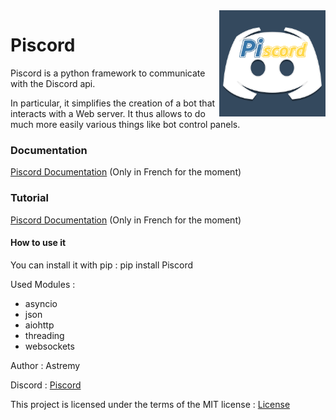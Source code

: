 <img src="https://github.com/Astremy/Piscord/blob/master/assets/Logo_Piscord.png" width="170" align="right" />

# Piscord

Piscord is a python framework to communicate with the Discord api.


In particular, it simplifies the creation of a bot that interacts with a Web server.
It thus allows to do much more easily various things like bot control panels.

### Documentation
[Piscord Documentation](https://piscord.astremy.com/) (Only in French for the moment)

### Tutorial
[Piscord Documentation](https://github.com/Astremy/Piscord_Tutorial) (Only in French for the moment)

#### How to use it
You can install it with pip : pip install Piscord

Used Modules :
- asyncio
- json
- aiohttp
- threading
- websockets

Author : Astremy

Discord : [Piscord](https://discord.com/invite/U9X7XzP)

This project is licensed under the terms of the MIT license : [License](https://github.com/Astremy/Piscord/blob/master/LICENSE)
